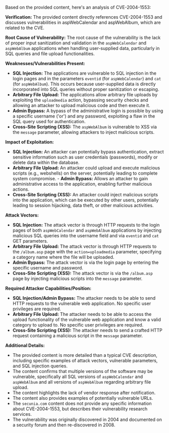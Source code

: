 Based on the provided content, here's an analysis of CVE-2004-1553:

**Verification:**
The provided content directly references CVE-2004-1553 and discusses vulnerabilities in aspWebCalendar and aspWebAlbum, which are related to the CVE.

**Root Cause of Vulnerability:**
The root cause of the vulnerability is the lack of proper input sanitization and validation in the `aspWebCalendar` and `aspWebAlbum` applications when handling user-supplied data, particularly in SQL queries and file upload functionalities.

**Weaknesses/Vulnerabilities Present:**
   - **SQL Injection:** The applications are vulnerable to SQL injection in the login pages and in the parameters `eventid` (for `aspWebCalendar`) and `cat` (for `aspWebAlbum`). This occurs because user-supplied data is directly incorporated into SQL queries without proper sanitization or escaping.
   - **Arbitrary File Upload:** The applications allow arbitrary file uploads by exploiting the `uploadmedia` action, bypassing security checks and allowing an attacker to upload malicious code and then execute it.
   - **Admin Bypass:** A bypass of the administrative login is possible by using a specific username ('or') and any password, exploiting a flaw in the SQL query used for authentication.
   - **Cross-Site Scripting (XSS):** The `aspWebAlbum` is vulnerable to XSS via the `message` parameter, allowing attackers to inject malicious scripts.

**Impact of Exploitation:**
   - **SQL Injection:** An attacker can potentially bypass authentication, extract sensitive information such as user credentials (passwords), modify or delete data within the database.
   - **Arbitrary File Upload:** An attacker could upload and execute malicious scripts (e.g., webshells) on the server, potentially leading to complete system compromise.
    - **Admin Bypass:** Allows an attacker to gain administrative access to the application, enabling further malicious actions.
   - **Cross-Site Scripting (XSS):** An attacker could inject malicious scripts into the application, which can be executed by other users, potentially leading to session hijacking, data theft, or other malicious activities.

**Attack Vectors:**
   - **SQL Injection:** The attack vector is through HTTP requests to the login pages of both `aspWebCalendar` and `aspWebAlbum` applications by injecting malicious SQL queries into the username field and via `eventid` and `cat` GET parameters.
   - **Arbitrary File Upload:** The attack vector is through HTTP requests to the `/album.asp` page with the `action=uploadmedia` parameter, specifying a category name where the file will be uploaded.
   - **Admin Bypass:** The attack vector is via the login page by entering the specific username and password.
   - **Cross-Site Scripting (XSS):** The attack vector is via the `/album.asp` page by injecting malicious scripts into the `message` parameter.

**Required Attacker Capabilities/Position:**
   - **SQL Injection/Admin Bypass:** The attacker needs to be able to send HTTP requests to the vulnerable web application. No specific user privileges are required.
   - **Arbitrary File Upload:** The attacker needs to be able to access the upload functionality of the vulnerable web application and know a valid category to upload to. No specific user privileges are required.
   - **Cross-Site Scripting (XSS):** The attacker needs to send a crafted HTTP request containing a malicious script in the `message` parameter.

**Additional Details:**
   - The provided content is more detailed than a typical CVE description, including specific examples of attack vectors, vulnerable parameters, and SQL injection queries.
   - The content confirms that multiple versions of the software may be vulnerable, specifically all SQL versions of `aspWebCalendar` and `aspWebAlbum` and all versions of `aspWebAlbum` regarding arbitrary file upload.
   - The content highlights the lack of vendor response after notification.
   - The content also provides examples of potentially vulnerable URLs.
   - The `secunia.com` content does not provide any specific information about CVE-2004-1553, but describes their vulnerability research services.
   - The vulnerability was originally discovered in 2004 and documented on a security forum and then re-discovered in 2008.